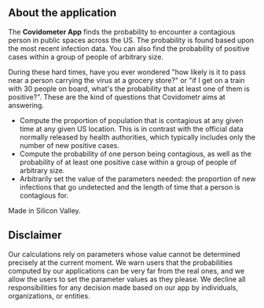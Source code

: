 ## About the application

The **Covidometer App** finds the probability to encounter a contagious person in public spaces across the US. The probability is found based upon the most recent infection data. You can also find the probability of positive cases within a group of people of arbitrary size.

During these hard times, have you ever wondered "how likely is it to pass near a person carrying the virus at a grocery store?" or "if I get on a train with 30 people on board, what's the probability that at least one of them is positive?". 
These are the kind of questions that Covidometr aims at answering.

- Compute the proportion of population that is contagious at any given time at any given US location. This is in contrast with the official data normally released by health authorities, which typically includes only the number of new positive cases.
- Compute the probability of one person being contagious, as well as the probability of at least one positive case within a group of people of arbitrary size.
- Arbitrarily set the value of the parameters needed: the proportion of new infections that go undetected and the length of time that a person is contagious for.

Made in Silicon Valley.

## Disclaimer

Our calculations rely on parameters whose value cannot be determined precisely at the current moment. We warn users that the probabilities computed by our applications can be very far from the real ones, and we allow the users to set the parameter values as they please. We decline all responsibilities for any decision made based on our app by individuals, organizations, or entities.

